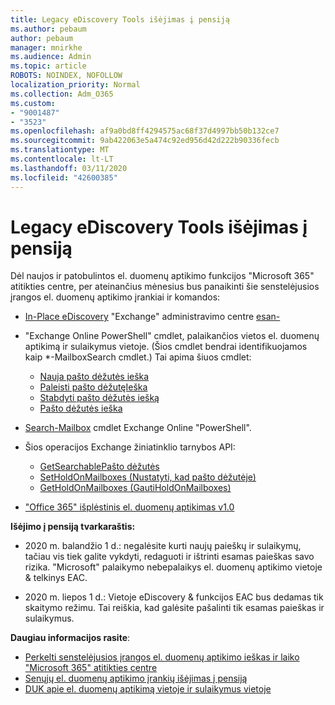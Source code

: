 ```yaml
---
title: Legacy eDiscovery Tools išėjimas į pensiją
ms.author: pebaum
author: pebaum
manager: mnirkhe
ms.audience: Admin
ms.topic: article
ROBOTS: NOINDEX, NOFOLLOW
localization_priority: Normal
ms.collection: Adm_O365
ms.custom:
- "9001487"
- "3523"
ms.openlocfilehash: af9a0bd8ff4294575ac68f37d4997bb50b132ce7
ms.sourcegitcommit: 9ab422063e5a474c92ed956d42d222b90336fecb
ms.translationtype: MT
ms.contentlocale: lt-LT
ms.lasthandoff: 03/11/2020
ms.locfileid: "42600385"
---
```

# <a name="retirement-of-legacy-ediscovery-tools"></a>Legacy eDiscovery Tools išėjimas į pensiją

Dėl naujos ir patobulintos el. duomenų aptikimo funkcijos "Microsoft 365" atitikties centre, per ateinančius mėnesius bus panaikinti šie senstelėjusios įrangos el. duomenų aptikimo įrankiai ir komandos:

- [In-Place eDiscovery](https://docs.microsoft.com/exchange/security-and-compliance/in-place-ediscovery/in-place-ediscovery) "Exchange" administravimo centre [esan-](https://docs.microsoft.com/exchange/security-and-compliance/create-or-remove-in-place-holds)

- "Exchange Online PowerShell" cmdlet, palaikančios vietos el. duomenų aptikimą ir sulaikymus vietoje. (Šios cmdlet bendrai identifikuojamos kaip *-MailboxSearch cmdlet.) Tai apima šiuos cmdlet:

    - [Nauja pašto dėžutės ieška](https://docs.microsoft.com/powershell/module/exchange/policy-and-compliance-content-search/new-mailboxsearch)
    - [Paleisti pašto dėžutęIeška](https://docs.microsoft.com/powershell/module/exchange/policy-and-compliance-content-search/start-mailboxsearch)
    - [Stabdyti pašto dėžutės iešką](https://docs.microsoft.com/powershell/module/exchange/policy-and-compliance-content-search/stop-mailboxsearch)
    - [Pašto dėžutės ieška](https://docs.microsoft.com/powershell/module/exchange/policy-and-compliance-content-search/set-mailboxsearch)

- [Search-Mailbox](https://docs.microsoft.com/powershell/module/exchange/mailboxes/search-mailbox?view=exchange-ps) cmdlet Exchange Online "PowerShell".
- Šios operacijos Exchange žiniatinklio tarnybos API:
    - [GetSearchablePašto dėžutės](https://docs.microsoft.com/exchange/client-developer/web-service-reference/getsearchablemailboxes-operation)
    - [SetHoldOnMailboxes (Nustatyti, kad pašto dėžutėje)](https://docs.microsoft.com/exchange/client-developer/web-service-reference/setholdonmailboxes-operation)
    - [GetHoldOnMailboxes (GautiHoldOnMailboxes)](https://docs.microsoft.com/exchange/client-developer/web-service-reference/getholdonmailboxes-operation)

- ["Office 365" išplėstinis el. duomenų aptikimas v1.0](https://docs.microsoft.com/microsoft-365/compliance/office-365-advanced-ediscovery)

**Išėjimo į pensiją tvarkaraštis:**
- 2020 m. balandžio 1 d.: negalėsite kurti naujų paieškų ir sulaikymų, tačiau vis tiek galite vykdyti, redaguoti ir ištrinti esamas paieškas savo rizika. "Microsoft" palaikymo nebepalaikys el. duomenų aptikimo vietoje & telkinys EAC.

- 2020 m. liepos 1 d.: Vietoje eDiscovery & funkcijos EAC bus dedamas tik skaitymo režimu. Tai reiškia, kad galėsite pašalinti tik esamas paieškas ir sulaikymus.

**Daugiau informacijos rasite**:

 - [Perkelti senstelėjusios įrangos el. duomenų aptikimo ieškas ir laiko "Microsoft 365" atitikties centre](https://docs.microsoft.com/microsoft-365/compliance/migrate-legacy-ediscovery-searches-and-holds)
 - [Senųjų el. duomenų aptikimo įrankių išėjimas į pensiją](https://docs.microsoft.com/microsoft-365/compliance/legacy-ediscovery-retirement)
 - [DUK apie el. duomenų aptikimą vietoje ir sulaikymus vietoje](https://docs.microsoft.com/microsoft-365/compliance/legacy-ediscovery-retirement#faqs-about-in-place-ediscovery-and-in-place-holds)



